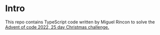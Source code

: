 # Intro
This repo contains TypeScript code written by Miguel Rincon to solve the [Advent of code 2022, 25 day Christmas challenge.](https://adventofcode.com/2022)